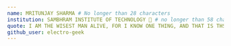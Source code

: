 ```yaml
---
name: MRITUNJAY SHARMA # No longer than 28 characters
institution: SAMBHRAM INSTITUTE OF TECHNOLOGY 🚩 # no longer than 58 characters
quote: I AM THE WISEST MAN ALIVE, FOR I KNOW ONE THING, AND THAT IS THST I KNOW NOTHING # no longer than 100 characters, avoid using quotes(") to guarantee the format remains the same.
github_user: electro-geek
---
```

